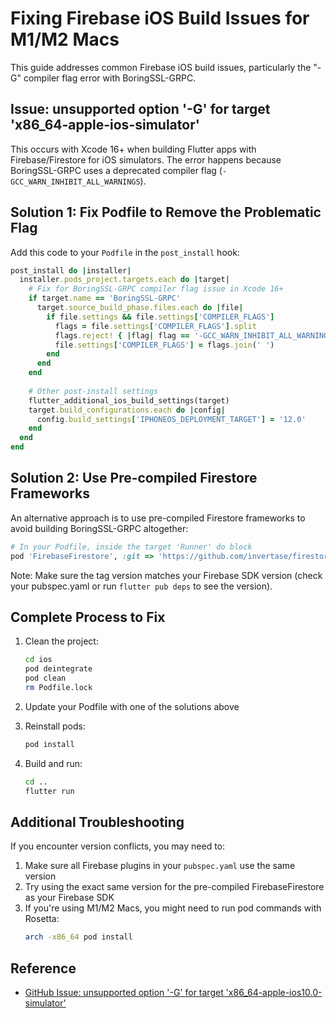 # Fixing Firebase iOS Build Issues for M1/M2 Macs

This guide addresses common Firebase iOS build issues, particularly the "-G" compiler flag error with BoringSSL-GRPC.

## Issue: unsupported option '-G' for target 'x86_64-apple-ios-simulator'

This occurs with Xcode 16+ when building Flutter apps with Firebase/Firestore for iOS simulators. The error happens because BoringSSL-GRPC uses a deprecated compiler flag (`-GCC_WARN_INHIBIT_ALL_WARNINGS`).

## Solution 1: Fix Podfile to Remove the Problematic Flag

Add this code to your `Podfile` in the `post_install` hook:

```ruby
post_install do |installer|
  installer.pods_project.targets.each do |target|
    # Fix for BoringSSL-GRPC compiler flag issue in Xcode 16+
    if target.name == 'BoringSSL-GRPC'
      target.source_build_phase.files.each do |file|
        if file.settings && file.settings['COMPILER_FLAGS']
          flags = file.settings['COMPILER_FLAGS'].split
          flags.reject! { |flag| flag == '-GCC_WARN_INHIBIT_ALL_WARNINGS' }
          file.settings['COMPILER_FLAGS'] = flags.join(' ')
        end
      end
    end
    
    # Other post-install settings
    flutter_additional_ios_build_settings(target)
    target.build_configurations.each do |config|
      config.build_settings['IPHONEOS_DEPLOYMENT_TARGET'] = '12.0'
    end
  end
end
```

## Solution 2: Use Pre-compiled Firestore Frameworks

An alternative approach is to use pre-compiled Firestore frameworks to avoid building BoringSSL-GRPC altogether:

```ruby
# In your Podfile, inside the target 'Runner' do block
pod 'FirebaseFirestore', :git => 'https://github.com/invertase/firestore-ios-sdk-frameworks.git', :tag => '10.25.0'
```

Note: Make sure the tag version matches your Firebase SDK version (check your pubspec.yaml or run `flutter pub deps` to see the version).

## Complete Process to Fix

1. Clean the project:
   ```bash
   cd ios
   pod deintegrate
   pod clean
   rm Podfile.lock
   ```

2. Update your Podfile with one of the solutions above

3. Reinstall pods:
   ```bash
   pod install
   ```

4. Build and run:
   ```bash
   cd ..
   flutter run
   ```

## Additional Troubleshooting

If you encounter version conflicts, you may need to:

1. Make sure all Firebase plugins in your `pubspec.yaml` use the same version
2. Try using the exact same version for the pre-compiled FirebaseFirestore as your Firebase SDK
3. If you're using M1/M2 Macs, you might need to run pod commands with Rosetta:
   ```bash
   arch -x86_64 pod install
   ```

## Reference

- [GitHub Issue: unsupported option '-G' for target 'x86_64-apple-ios10.0-simulator'](https://github.com/firebase/flutterfire/issues/12960) 
